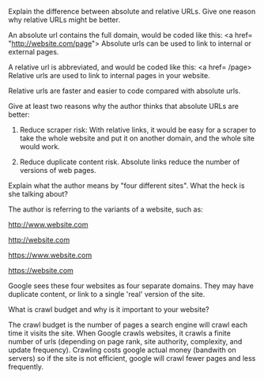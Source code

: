 Explain the difference between absolute and relative URLs. Give one reason why relative URLs might be better.

An absolute url contains the full domain, would be coded like this:
&lt;a href= "http://website.com/page"&gt;
Absolute urls can be used to link to internal or external pages.

A relative url is abbreviated, and would be coded like this:
&lt;a href= /page&gt;
Relative urls are used to link to internal pages in your website.

Relative urls are faster and easier to code compared with absolute urls.

Give at least two reasons why the author thinks that absolute URLs are better:

1. Reduce scraper risk: With relative links, it would be easy for a scraper to take the whole website and put it on another domain, and the whole site would work.  

2. Reduce duplicate content risk. Absolute links reduce the number of versions of web pages.

Explain what the author means by "four different sites". What the heck is she talking about?

The author is referring to the variants of a website, such as:

http://www.website.com

http://website.com

https://www.website.com

https://website.com

Google sees these four websites as four separate domains. They may have duplicate content, or link to a single 'real' version of the site.

What is crawl budget and why is it important to your website?

The crawl budget is the number of pages a search engine will crawl each time it visits the site. When Google crawls websites, it crawls a finite number of urls (depending on page rank, site authority, complexity, and update frequency). Crawling costs google actual money (bandwith on servers) so if the site is not efficient, google will crawl fewer pages and less frequently.
